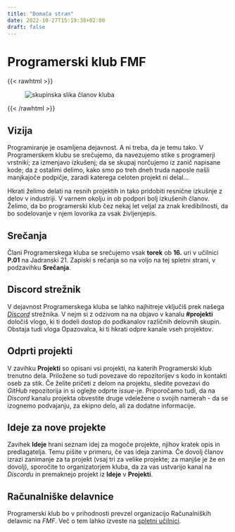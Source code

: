 ```yaml
---
title: "Domača stran"
date: 2022-10-27T15:19:38+02:00
draft: false
---
```


# Programerski klub FMF

{{< rawhtml >}}
<figure class="image">
    <img src="images/index_cats.png" alt="skupinska slika članov kluba">
</figure>
{{< /rawhtml >}}


## Vizija

Programiranje je osamljena dejavnost. A ni treba, da je temu tako. V Programerskem klubu se srečujemo, da navezujemo stike s programerji vrstniki; za izmenjavo izkušenj; da se skupaj norčujemo iz zanič napisane kode; da z ostalimi delimo, kako smo po treh dneh truda naposle našli manjkajoče podpičje, zaradi katerega celoten projekt ni delal...

Hkrati želimo delati na resnih projektih in tako pridobiti resnične izkušnje z delov v industriji. V varnem okolju in ob podpori bolj izkušenih članov. Želimo, da bo programerski klub čez nekaj let veljal za znak kredibilnosti, da bo sodelovanje v njem lovorika za vsak življenjepis. 

## Srečanja

Člani Programerskega kluba se srečujemo vsak **torek** ob **16.** uri v učilnici **P.01** na Jadranski 21. Zapiski s rečanja so na voljo na tej spletni strani, v podzavihku **Srečanja**.

## Discord strežnik

V dejavnost Programerskega kluba se lahko najhitreje vključiš prek našega [*Discord*](https://discord.gg/HhZKQBVUea) strežnika. V nejm si z odzivom na na objavo v kanalu **#projekti** določiš vlogo, ki ti dodeli dostop do podkanalov različnih delovnih skupin. Obstaja tudi vloga Opazovalca, ki ti hkrati odpre kanale vseh projektov.

## Odprti projekti

V zavihku **Projekti** so opisani vsi projekti, na katerih Programerski klub trenutno dela. Priložene so tudi povezave do repozitorijev s kodo in kontakti oseb za stik. Če želite pričeti z delom na projektu, sledite povezavi do *GitHub* repozitorija in si oglejte odprte *issue*-je. Priporočamo tudi, da na *Discord* kanalu projekta obvestite druge vdeležene o svojih namerah - da se izognemo podvajanju, za ekipno delo, ali za dodatne informacije.

## Ideje za nove projekte

Zavihek **Ideje** hrani seznam idej za mogoče projekte, njihov kratek opis in predlagatelja. Temu pišite v primeru, če vas ideja zanima. Če dovolj članov izrazi zanimanje za ta projekt (vsaj tri za velike projekte; za manjše je že en dovolj), sporočite to organizatorjem kluba, da za vas ustvarijo kanal na *Discordu* in premaknejo projekt iz **Ideje** v **Projekti**.

## Računalniške delavnice

Programerski klub bo v prihodnosti prevzel organizacijo Računalniških delavnic na *FMF*. Več o tem lahko izveste na [spletni učilnici](https://ucilnica.fmf.uni-lj.si/course/view.php?id=290).
